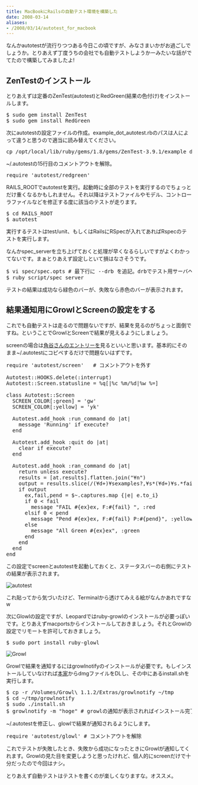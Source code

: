 ```yaml
---
title: MacBookにRailsの自動テスト環境を構築した
date: 2008-03-14
aliases:
- /2008/03/14/autotest_for_macbook
---
```

なんかautotestが流行りつつある今日この頃ですが、みなさまいかがお過ごしでしょうか。とりあえず丁度うちの会社でも自動テストしようかーみたいな話がでてたので構築してみましたよ!

<h2>ZenTestのインストール</h2>
とりあえずは定番のZenTest(autotest)とRedGreen(結果の色付け)をインストールします。

<pre lang="bash">
$ sudo gem install ZenTest
$ sudo gem install RedGreen
</pre>

次にautotestの設定ファイルの作成。example_dot_autotest.rbのパスは人によって違うと思うので適当に読み替えてください。

<pre lang="bash">
cp /opt/local/lib/ruby/gems/1.8/gems/ZenTest-3.9.1/example_dot_autotest.rb ~/.autotest
</pre>

~/.autotestの15行目のコメントアウトを解除。

<pre lang="ruby">
require 'autotest/redgreen'
</pre>

RAILS_ROOTでautotestを実行。起動時に全部のテストを実行するのでちょっとだけ重くなるかもしれません。それ以降はテストファイルやモデル、コントローラファイルなどを修正する度に該当のテストが走ります。

<pre lang="bash">
$ cd RAILS_ROOT
$ autotest
</pre>

実行するテストはtest/unit、もしくはRailsにRSpecが入れてあればRspecのテストを実行します。

なんかspec_serverを立ち上げておくと処理が早くなるらしいですがよくわかってないです。まぁとりあえず設定しといて損はなさそうです。

<pre lang="bash">
$ vi spec/spec.opts # 最下行に --drb を追記。drbでテスト用サーバへ繋ぐようになります。
$ ruby script/spec_server
</pre>

テストの結果は成功なら緑色のバーが、失敗なら赤色のバーが表示されます。

<h2>結果通知用にGrowlとScreenの設定をする</h2>

これでも自動テストは走るので問題ないですが、結果を見るのがちょっと面倒ですね。ということでGrowlとScreenで結果が見えるようにしましょう。

screenの場合は<a href="http://kakutani.com/20070912.html#p02">角谷さんのエントリーを</a>見るといいと思います。基本的にそのまま~/.autotestにコピペするだけで問題ないはずです。

<pre lang="ruby">
require 'autotest/screen'   # コメントアウトを外す

Autotest::HOOKS.delete(:interrupt)
Autotest::Screen.statusline = %q[|%c %m/%d|%w %=]

class Autotest::Screen
  SCREEN_COLOR[:green] = 'gw'
  SCREEN_COLOR[:yellow] = 'yk'

  Autotest.add_hook :run_command do |at|
    message 'Running' if execute?
  end

  Autotest.add_hook :quit do |at|
    clear if execute?
  end

  Autotest.add_hook :ran_command do |at|
    return unless execute?
    results = [at.results].flatten.join("¥n")
    output = results.slice(/(¥d+)¥sexamples?,¥s*(¥d+)¥s.*failures?(?:,¥s*(¥d+)¥s.*pendings?)?/)
    if output
      ex,fail,pend = $~.captures.map {|e| e.to_i}
      if 0 < fail
        message "FAIL #{ex}ex, F:#{fail} ", :red
      elsif 0 < pend
        message "Pend #{ex}ex, F:#{fail} P:#{pend}", :yellow
      else
        message "All Green #{ex}ex", :green
      end
    end
  end
end
</pre>

この設定でscreenとautotestを起動しておくと、ステータスバーの右側にテストの結果が表示されます。

<img src="http://img.skitch.com/20080314-d6gq6bsmbbxh99ynx349bfcckf.jpg" alt="autotest"/>

これ貼ってから気づいたけど、Terminalから透けてみえる絵がなんかあれですなw

次にGlowlの設定ですが、Leopardではruby-growlのインストールが必要っぽいです。とりあえずmacportsからインストールしておきましょう。それとGrowlの設定でリモートを許可しておきましょう。

<pre lang="bash">
$ sudo port install ruby-glowl
</pre>

<img src="http://img.skitch.com/20080314-r92e97nip77qfj7u4p2a1ch8e6.jpg" alt="Growl"/>

Growlで結果を通知するにはgrowlnotifyのインストールが必要です。もしインストールしていなければ<a href="http://growl.info/">本家</a>からdmgファイルをDLし、その中にあるinstall.shを実行します。

<pre lang="bash">
$ cp -r /Volumes/Growl\ 1.1.2/Extras/growlnotify ~/tmp
$ cd ~/tmp/growlnotify
$ sudo ./install.sh
$ growlnotify -m "hoge" # growlの通知が表示されればインストール完了
</pre>

~/.autotestを修正し、glowlで結果が通知されるようにします。

<pre lang="ruby">
require 'autotest/glowl' # コメントアウトを解除
</pre>

これでテストが失敗したとき、失敗から成功になったときにGrowlが通知してくれます。Growlの見た目を変更しようと思ったけれど、個人的にscreenだけで十分だったので今回はナシ。

とりあえず自動テストはテストを書くのが楽しくなりますな。オススメ。